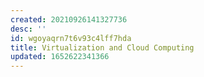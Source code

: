 ```yaml
---
created: 20210926141327736
desc: ''
id: wgoyaqrn7t6v93c4lff7hda
title: Virtualization and Cloud Computing
updated: 1652622341366
---
```

   
